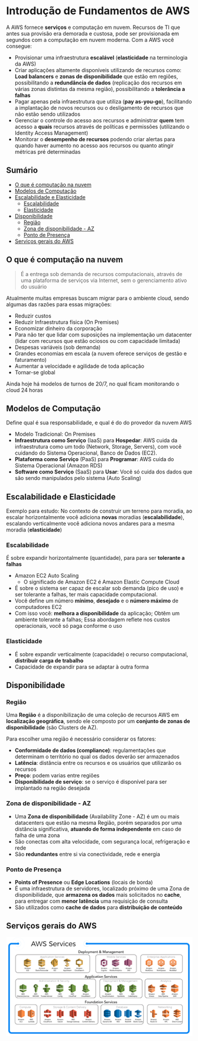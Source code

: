 <h1> Introdução de Fundamentos de AWS </h1>

A AWS fornece **serviços** e computação em nuvem. Recursos de TI que antes sua provisão era demorada e custosa, pode ser provisionada em segundos com a computação em nuvem moderna. Com a AWS você consegue:

- Provisionar uma infraestrutura **escalável** (**elasticidade** na terminologia da AWS)
- Criar aplicações altamente disponíveis utilizando de recursos como: **Load balancers** e **zonas de disponibilidade** que estão em regiões, possibilitando a **redundância de dados** (replicação dos recursos em várias zonas distintas da mesma região), possibilitando a **tolerância a falhas**
- Pagar apenas pela infraestrutura que utiliza (**pay as-you-go**), facilitando a implantação de novos recursos ou o desligamento de recursos que não estão sendo utilizados
- Gerenciar o controle do acesso aos recursos e administrar **quem** tem acesso a **quais** recursos através de políticas e permissões (utilizando o Identity Access Management)
- Monitorar o **desempenho de recursos** podendo criar alertas para quando haver aumento no acesso aos recursos ou quanto atingir métricas pré determinadas

<h2> Sumário </h2>

- [O que é computação na nuvem](#o-que-é-computação-na-nuvem)
- [Modelos de Computação](#modelos-de-computação)
- [Escalabilidade e Elasticidade](#escalabilidade-e-elasticidade)
  - [Escalabilidade](#escalabilidade)
  - [Elasticidade](#elasticidade)
- [Disponibilidade](#disponibilidade)
  - [Região](#região)
  - [Zona de disponibilidade - AZ](#zona-de-disponibilidade---az)
  - [Ponto de Presença](#ponto-de-presença)
- [Serviços gerais do AWS](#serviços-gerais-do-aws)

## O que é computação na nuvem

> É a entrega sob demanda de recursos computacionais, através de uma plataforma de serviços via Internet, sem o gerenciamento ativo do usuário

Atualmente muitas empresas buscam migrar para o ambiente cloud, sendo algumas das razões para essas migrações:

- Reduzir custos
- Reduzir Infraestrutura física (On Premises)
- Economizar dinheiro da corporação
- Para não ter que lidar com suposições na implementação um datacenter (lidar com recursos que estão ociosos ou com capacidade limitada)
- Despesas variáveis (sob demanda)
- Grandes economias em escala (a nuvem oferece serviços de gestão e faturamento)
- Aumentar a velocidade e agilidade de toda aplicação
- Tornar-se global

Ainda hoje há modelos de turnos de 20/7, no qual ficam monitorando o cloud 24 horas

## Modelos de Computação

Define qual é sua responsabilidade, e qual é do do provedor da nuvem AWS

- Modelo Tradicional: On Premises
- **Infraestrutura como Serviço** (IaaS) para **Hospedar**: AWS cuida da infraestrutura como um todo (Network, Storage, Servers), com você cuidando do Sistema Operacional, Banco de Dados (EC2).
- **Plataforma como Serviço** (PaaS) para **Programar**: AWS cuida do Sistema Operacional (Amazon RDS)
- **Software como Serviço** (SaaS) para **Usar**: Você só cuida dos dados que são sendo manipulados pelo sistema (Auto Scaling)

## Escalabilidade e Elasticidade

Exemplo para estudo: No contexto de construir um terreno para moradia, ao escalar horizontalmente você adiciona **novas** moradias (**escalabilidade**), escalando verticalmente você adiciona novos andares para a mesma moradia (**elasticidade**)

### Escalabilidade

É sobre expandir horizontalmente (quantidade), para para ser **tolerante a falhas**

- Amazon EC2 Auto Scaling
  - O significado de Amazon EC2 é Amazon Elastic Compute Cloud
- É sobre o sistema ser capaz de escalar sob demanda (pico de uso) e ser tolerante a falhas, ter mais capacidade computacional.
- Você define um número **mínimo**, **desejado** e o **número máximo** de computadores EC2
- Com isso você: **melhora a disponibilidade** da aplicação; Obtêm um ambiente tolerante a falhas; Essa abordagem reflete nos custos operacionais, você só paga conforme o uso

### Elasticidade

- É sobre expandir verticalmente (capacidade) o recurso computacional, **distribuir carga de trabalho**
- Capacidade de expandir para se adaptar à outra forma

## Disponibilidade

### Região

Uma **Região** é a disponibilização de uma coleção de recursos AWS em **localização geográfica**, sendo ele composto por um **conjunto de zonas de disponibilidade** (são Clusters de AZ).

Para escolher uma região é necessário considerar os fatores:

- **Conformidade de dados (compliance)**: regulamentações que determinam o território no qual os dados deverão ser armazenados
- **Latência**: distância entre os recursos e os usuários que utilizarão os recursos
- **Preço**: podem varias entre regiões
- **Disponibilidade de serviço**: se o serviço é disponível para ser implantado na região desejada

### Zona de disponibilidade - AZ

- Uma **Zona de disponibilidade** (Availability Zone - AZ) é um ou mais datacenters que estão na mesma Região, porém separados por uma distância significativa, **atuando de forma independente** em caso de falha de uma zona
- São conectas com alta velocidade, com segurança local, refrigeração e rede
- São **redundantes** entre si via conectividade, rede e energia

### Ponto de Presença

- **Points of Presence** ou **Edge Locations** (locais de borda)
- É uma infraestrutura de servidores, localizado próximo de uma Zona de disponibilidade, que **armazena os dados** mais solicitados no **cache**, para entregar com **menor latência** uma requisição de consulta
- São utilizados como **cache de dados** para **distribuição de conteúdo**

## Serviços gerais do AWS

![Conteúdo](./images/services2.png)
